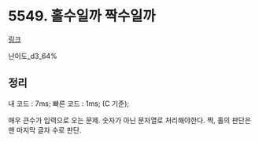 # 5549. 홀수일까 짝수일까

[링크](https://swexpertacademy.com/main/code/problem/problemDetail.do?contestProbId=AWWxpEDaAVoDFAW4)

난이도\_d3\_64%

## 정리

내 코드 : 7ms;
빠른 코드 : 1ms; (C 기준);

매우 큰수가 입력으로 오는 문제. 숫자가 아닌 문자열로 처리해야한다.
짝, 홀의 판단은 맨 마지막 글자 수로 판단.
